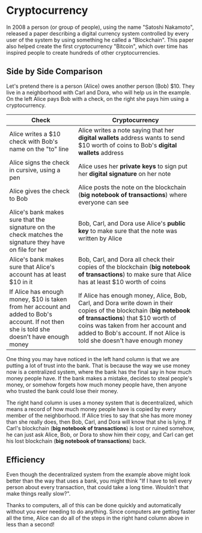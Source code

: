 # Cryptocurrency
In 2008 a person (or group of people), using the name "Satoshi Nakamoto", released a paper describing a digital currency system controlled by every user of the system by using something he called a "Blockchain". This paper also helped create the first cryptocurrency "Bitcoin", which over time has inspired people to create hundreds of other cryptocurrencies.

## Side by Side Comparison
Let's pretend there is a person (Alice) owes another person (Bob) $10.  They live in a neighborhood with Carl and Dora, who will help us in the example. On the left Alice pays Bob with a check, on the right she pays him using a cryptocurrency.

| Check | Cryptocurrency |
| --- | --- |
| Alice writes a $10 check with Bob's name on the "to" line | Alice writes a note saying that her **<lookup key="digital-wallet">digital wallets</lookup>** address wants to send $10 worth of coins to Bob's **<lookup key="digital-wallet">digital wallets</lookup>** address |
| Alice signs the check in cursive, using a pen | Alice uses her **<lookup key="private-key">private keys</lookup>** to sign put her **<lookup key="computer-signature">digital signature</lookup>** on her note  |
| Alice gives the check to Bob | Alice posts the note on the blockchain (**<lookup key="notebook">big notebook of transactions</lookup>**) where everyone can see |
| Alice's bank makes sure that the signature on the check matches the signature they have on file for her | Bob, Carl, and Dora use Alice's **<lookup key="public-key">public key</lookup>** to make sure that the note was written by Alice |
| Alice's bank makes sure that Alice's account has at least $10 in it | Bob, Carl, and Dora all check their copies of the blockchain (**<lookup key="notebook">big notebook of transactions</lookup>**) to make sure that Alice has at least $10 worth of coins |
| If Alice has enough money, $10 is taken from her account and added to Bob's account.  If not then she is told she doesn't have enough money | If Alice has enough money, Alice, Bob, Carl, and Dora write down in their copies of the blockchain (**<lookup key="notebook">big notebook of transactions</lookup>**) that $10 worth of coins was taken from her account and added to Bob's account.  If not Alice is told she doesn't have enough money |

One thing you may have noticed in the left hand column is that we are putting a lot of trust into the bank. That is because the way we use money now is a centralized system, where the bank has the final say in how much money people have. If the bank makes a mistake, decides to steal people's money, or somehow forgets how much money people have, then anyone who trusted the bank could lose their money.

The right hand column is uses a money system that is decentralized, which means a record of how much money people have is copied by every member of the neighborhood. If Alice tries to say that she has more money than she really does, then Bob, Carl, and Dora will know that she is lying. If Carl's blockchain (**<lookup key="notebook">big notebook of transactions</lookup>**) is lost or ruined somehow, he can just ask Alice, Bob, or Dora to show him their copy, and Carl can get his lost blockchain (**<lookup key="notebook">big notebook of transactions</lookup>**) back.

## Efficiency
Even though the decentralized system from the example above might look better than the way that uses a bank, you might think "If I have to tell every person about every transaction, that could take a long time. Wouldn't that make things really slow?".

Thanks to computers, all of this can be done quickly and automatically without you ever needing to do anything. Since computers are getting faster all the time, Alice can do all of the steps in the right hand column above in less than a second!
